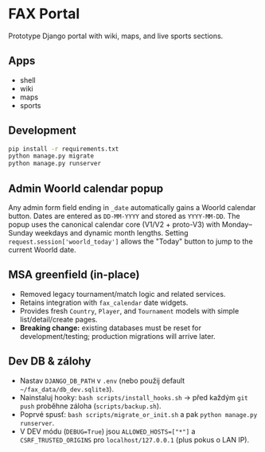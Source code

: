 # FAX Portal

Prototype Django portal with wiki, maps, and live sports sections.

## Apps

- shell
- wiki
- maps
- sports

## Development

```bash
pip install -r requirements.txt
python manage.py migrate
python manage.py runserver
```

## Admin Woorld calendar popup
Any admin form field ending in `_date` automatically gains a Woorld calendar button.
Dates are entered as `DD-MM-YYYY` and stored as `YYYY-MM-DD`.
The popup uses the canonical calendar core (V1/V2 + proto-V3) with Monday–Sunday
weekdays and dynamic month lengths. Setting `request.session['woorld_today']`
allows the "Today" button to jump to the current Woorld date.

## MSA greenfield (in-place)

- Removed legacy tournament/match logic and related services.
- Retains integration with `fax_calendar` date widgets.
- Provides fresh `Country`, `Player`, and `Tournament` models with simple list/detail/create pages.
- **Breaking change:** existing databases must be reset for development/testing; production migrations will arrive later.

## Dev DB & zálohy
- Nastav `DJANGO_DB_PATH` v `.env` (nebo použij default `~/fax_data/db_dev.sqlite3`).
- Nainstaluj hooky: `bash scripts/install_hooks.sh` → před každým `git push` proběhne záloha (`scripts/backup.sh`).
- Poprvé spusť: `bash scripts/migrate_or_init.sh` a pak `python manage.py runserver`.
- V DEV módu (`DEBUG=True`) jsou `ALLOWED_HOSTS=["*"]` a `CSRF_TRUSTED_ORIGINS` pro `localhost/127.0.0.1` (plus pokus o LAN IP).

